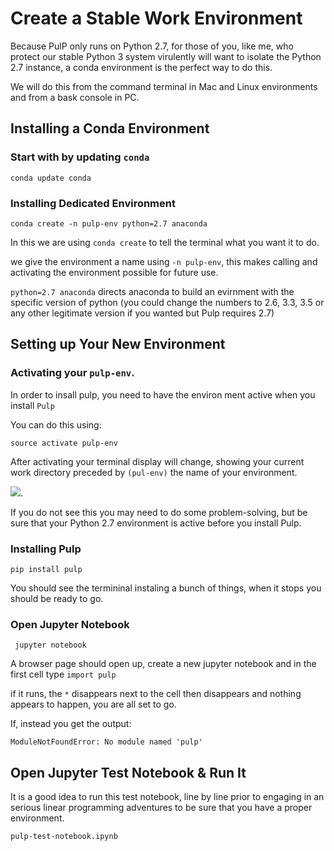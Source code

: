 # Create a Stable Work Environment

Because PulP only runs on Python 2.7, for those of you, like me, who protect our stable Python 3 system virulently will want to isolate the Python 2.7 instance, a conda environment is the perfect way to do this.

We will do this from the command terminal in Mac and Linux environments and from a bask console in PC.


## Installing a Conda Environment


### Start with by updating `conda` 

`conda update conda`

### Installing Dedicated Environment

`conda create -n pulp-env python=2.7 anaconda`

In this we are using `conda create` to tell the terminal what you want it to do.

 we give the environment a name using `-n pulp-env`, this makes calling and activating the environment possible for future use.
 
 `python=2.7 anaconda` directs anaconda to build an evirnment with the specific version of python (you could change the numbers to 2.6, 3.3, 3.5 or any other legitimate version if you wanted but Pulp requires 2.7)
 
## Setting up Your New Environment

### Activating your `pulp-env`. 
In order to insall pulp, you need to have the environ
ment active when you install `Pulp`

You can do this using: 

`source activate pulp-env`

After activating your terminal display will change, showing your current work directory preceded by `(pul-env)` the name of your environment.    



![](/Users/bpoulin/Desktop/pulp-env-2.png).  



If you do not see this you may need to do some problem-solving, but be sure that your Python 2.7 environment is active before you install Pulp.


### Installing Pulp

`pip install pulp`

You should see the termininal instaling a bunch of things, when it stops you should be ready to go.

### Open Jupyter Notebook

` jupyter notebook`

A browser page should open up, create a new jupyter notebook and in the first cell type `import pulp`

if it runs, the `*` disappears next to the cell then disappears and nothing appears to happen, you are all set to go.

If, instead you get the output:

`ModuleNotFoundError: No module named 'pulp'`
 
##  Open Jupyter Test Notebook & Run It

It is a good idea to run this test notebook, line by line prior to engaging in an serious linear programming adventures to be sure that you have a proper environment.

`pulp-test-notebook.ipynb`

